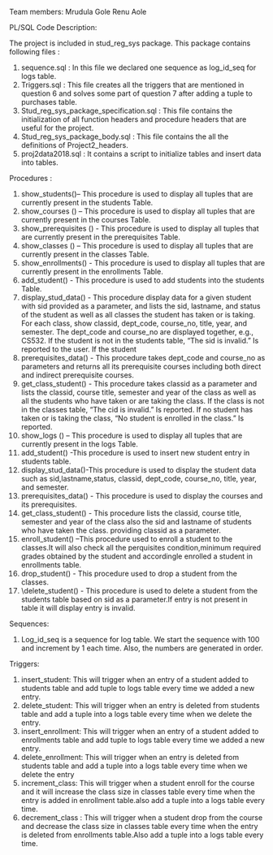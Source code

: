 Team members:
  Mrudula Gole
  Renu Aole


PL/SQL Code Description:

The project is included in stud_reg_sys  package. This package contains following files : 
1.	sequence.sql : In this file we declared one sequence as  log_id_seq  for  logs table.
2.	Triggers.sql : This file creates all the triggers that are mentioned in question 6 and solves some part of question 7 after adding a tuple to purchases table.
3.	Stud_reg_sys_package_specification.sql : This file contains the initialization of all function headers and procedure headers that are useful for the project.
4.	Stud_reg_sys_package_body.sql : This file contains the all the definitions of Project2_headers.
5.	proj2data2018.sql : It contains a script to initialize tables and insert data into tables.


Procedures :

1.	show_students()– This procedure is used to display all tuples that are currently present in the students Table.
2.	show_courses () – This procedure is used to display all tuples that are currently present in the courses Table.
3.	show_prerequisites () -  This procedure is used to display all tuples that are currently present in the prerequisites Table.
4.	show_classes () – This procedure is used to display all tuples that are currently present in the classes Table.
5.	show_enrollments() -  This procedure is used to display all tuples that are currently present in the enrollments Table.
6.	add_student() -  This procedure is used to add students into the students Table.
7.	display_stud_data() -  This procedure display data for a given student  with sid provided as a
parameter, and  lists the sid, lastname, and status of the student as well as all classes the student has taken or is taking. For each class, show classid, dept_code, course_no, title, year, and semester. The dept_code and course_no are displayed together, e.g., CS532.  If the student is not in the students table, “The sid is invalid.” Is reported to the user. If the student 
8.	prerequisites_data() -  This procedure takes dept_code and course_no as parameters and returns all its prerequisite courses  including both direct and indirect prerequisite courses. 
9.	get_class_student() -  This procedure  takes classid  as a parameter and lists the classid, course title, semester and year of the class as well as all the students  who have taken or are taking the class. If the class is not in the classes table, “The cid is invalid.” Is reported.  If no student has taken or is taking the class, “No student is enrolled in the class.” Is reported.
10.	 show_logs () – This procedure is used to display all tuples that are currently present in the logs Table.
11.	add_student() -This procedure is used to insert new  student entry in students table.
12.	display_stud_data()-This procedure is used to display the student data such as sid,lastname,status, classid, dept_code, course_no, title, year, and semester.
13.	prerequisites_data() - This procedure is used to display the courses and its prerequisites.
14.	get_class_student() - This procedure lists the classid, course title, semester and year of the class also the sid and lastname of students who have taken the class. providing classid as a parameter.
15.	enroll_student() –This procedure used to enroll a student to the classes.It will also check all the perquisites condition,minimum required grades obtained by the student and accordingle enrolled a student in enrollments table.
16.	drop_student() - This procedure used to drop a student from the classes.
17.	\delete_student() - This procedure is used  to delete a student from the students table based on sid as a parameter.If entry is not present in table it will display entry is invalid.

Sequences:

1.	Log_id_seq is a sequence for log table. We start the sequence with 100 and increment by 1 each time. Also, the numbers are generated in order.


Triggers:

1.	insert_student: This will trigger when an entry of a student added to students table and add tuple to logs table every time we added a new entry.
2.	delete_student: This will trigger when an entry is deleted from students table and add a tuple into a logs table every time when we delete the entry.
3.	insert_enrollment: This will trigger when an entry of a student added to enrollments table and add tuple to logs table every time we added a new entry.
4.	delete_enrollment:  This will trigger when an entry is deleted from students table and add a tuple into a logs table every time when we delete the entry
5.	increment_class: This will trigger when a student enroll for the course and it will increase the class size in classes table every time when the entry is added in enrollment table.also add a tuple into a logs table every time.
6.	decrement_class : This will trigger when a student drop from the course and decrease the class size in classes table every time when the entry is deleted from enrollments table.Also add a tuple into a logs table every time.
